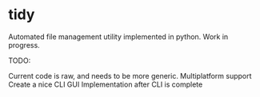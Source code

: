 tidy
====

Automated file management utility implemented in python. Work in progress.

TODO:

Current code is raw, and needs to be more generic.
Multiplatform support
Create a nice CLI
GUI Implementation after CLI is complete
